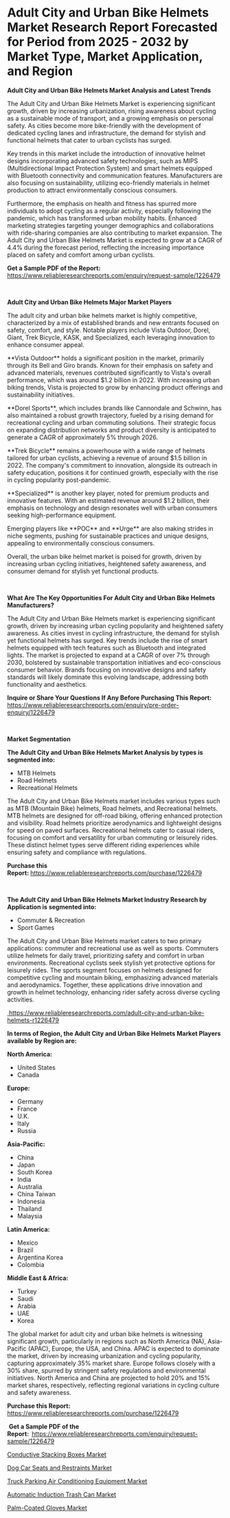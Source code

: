 <p><h1>Adult City and Urban Bike Helmets Market Research Report Forecasted for Period from 2025 -  2032 by Market Type, Market Application, and Region</h1></p><p><strong>Adult City and Urban Bike Helmets Market Analysis and Latest Trends</strong></p>
<p><p>The Adult City and Urban Bike Helmets Market is experiencing significant growth, driven by increasing urbanization, rising awareness about cycling as a sustainable mode of transport, and a growing emphasis on personal safety. As cities become more bike-friendly with the development of dedicated cycling lanes and infrastructure, the demand for stylish and functional helmets that cater to urban cyclists has surged. </p><p>Key trends in this market include the introduction of innovative helmet designs incorporating advanced safety technologies, such as MIPS (Multidirectional Impact Protection System) and smart helmets equipped with Bluetooth connectivity and communication features. Manufacturers are also focusing on sustainability, utilizing eco-friendly materials in helmet production to attract environmentally conscious consumers.</p><p>Furthermore, the emphasis on health and fitness has spurred more individuals to adopt cycling as a regular activity, especially following the pandemic, which has transformed urban mobility habits. Enhanced marketing strategies targeting younger demographics and collaborations with ride-sharing companies are also contributing to market expansion. The Adult City and Urban Bike Helmets Market is expected to grow at a CAGR of 4.4% during the forecast period, reflecting the increasing importance placed on safety and comfort among urban cyclists.</p></p>
<p><strong>Get a Sample PDF of the Report:&nbsp;</strong> <a href="https://www.reliableresearchreports.com/enquiry/request-sample/1226479?utm_campaign=34&utm_medium=2&utm_source=Github&utm_content=ia&utm_term=05042025&utm_id=adult-city-and-urban-bike-helmets">https://www.reliableresearchreports.com/enquiry/request-sample/1226479</a></p>
<p>&nbsp;</p>
<p><strong>Adult City and Urban Bike Helmets Major Market Players</strong></p>
<p><p>The adult city and urban bike helmets market is highly competitive, characterized by a mix of established brands and new entrants focused on safety, comfort, and style. Notable players include Vista Outdoor, Dorel, Giant, Trek Bicycle, KASK, and Specialized, each leveraging innovation to enhance consumer appeal.</p><p>**Vista Outdoor** holds a significant position in the market, primarily through its Bell and Giro brands. Known for their emphasis on safety and advanced materials, revenues contributed significantly to Vista's overall performance, which was around $1.2 billion in 2022. With increasing urban biking trends, Vista is projected to grow by enhancing product offerings and sustainability initiatives.</p><p>**Dorel Sports**, which includes brands like Cannondale and Schwinn, has also maintained a robust growth trajectory, fueled by a rising demand for recreational cycling and urban commuting solutions. Their strategic focus on expanding distribution networks and product diversity is anticipated to generate a CAGR of approximately 5% through 2026.</p><p>**Trek Bicycle** remains a powerhouse with a wide range of helmets tailored for urban cyclists, achieving a revenue of around $1.5 billion in 2022. The company's commitment to innovation, alongside its outreach in safety education, positions it for continued growth, especially with the rise in cycling popularity post-pandemic.</p><p>**Specialized** is another key player, noted for premium products and innovative features. With an estimated revenue around $1.2 billion, their emphasis on technology and design resonates well with urban consumers seeking high-performance equipment.</p><p>Emerging players like **POC** and **Urge** are also making strides in niche segments, pushing for sustainable practices and unique designs, appealing to environmentally conscious consumers.</p><p>Overall, the urban bike helmet market is poised for growth, driven by increasing urban cycling initiatives, heightened safety awareness, and consumer demand for stylish yet functional products.</p></p>
<p>&nbsp;</p>
<p><strong>What Are The Key Opportunities For Adult City and Urban Bike Helmets Manufacturers?</strong></p>
<p><p>The Adult City and Urban Bike Helmets market is experiencing significant growth, driven by increasing urban cycling popularity and heightened safety awareness. As cities invest in cycling infrastructure, the demand for stylish yet functional helmets has surged. Key trends include the rise of smart helmets equipped with tech features such as Bluetooth and integrated lights. The market is projected to expand at a CAGR of over 7% through 2030, bolstered by sustainable transportation initiatives and eco-conscious consumer behavior. Brands focusing on innovative designs and safety standards will likely dominate this evolving landscape, addressing both functionality and aesthetics.</p></p>
<p><strong>Inquire or Share Your Questions If Any Before Purchasing This Report:</strong> <a href="https://www.reliableresearchreports.com/enquiry/pre-order-enquiry/1226479?utm_campaign=34&utm_medium=2&utm_source=Github&utm_content=ia&utm_term=05042025&utm_id=adult-city-and-urban-bike-helmets">https://www.reliableresearchreports.com/enquiry/pre-order-enquiry/1226479</a></p>
<p>&nbsp;</p>
<p><strong>Market Segmentation</strong></p>
<p><strong>The Adult City and Urban Bike Helmets Market Analysis by types is segmented into:</strong></p>
<p><ul><li>MTB Helmets</li><li>Road Helmets</li><li>Recreational Helmets</li></ul></p>
<p><p>The Adult City and Urban Bike Helmets market includes various types such as MTB (Mountain Bike) helmets, Road helmets, and Recreational helmets. MTB helmets are designed for off-road biking, offering enhanced protection and visibility. Road helmets prioritize aerodynamics and lightweight designs for speed on paved surfaces. Recreational helmets cater to casual riders, focusing on comfort and versatility for urban commuting or leisurely rides. These distinct helmet types serve different riding experiences while ensuring safety and compliance with regulations.</p></p>
<p><strong>Purchase this Report:&nbsp;</strong><a href="https://www.reliableresearchreports.com/purchase/1226479?utm_campaign=34&utm_medium=2&utm_source=Github&utm_content=ia&utm_term=05042025&utm_id=adult-city-and-urban-bike-helmets">https://www.reliableresearchreports.com/purchase/1226479</a></p>
<p>&nbsp;</p>
<p><strong>The Adult City and Urban Bike Helmets Market Industry Research by Application is segmented into:</strong></p>
<p><ul><li>Commuter & Recreation</li><li>Sport Games</li></ul></p>
<p><p>The Adult City and Urban Bike Helmets market caters to two primary applications: commuter and recreational use as well as sports. Commuters utilize helmets for daily travel, prioritizing safety and comfort in urban environments. Recreational cyclists seek stylish yet protective options for leisurely rides. The sports segment focuses on helmets designed for competitive cycling and mountain biking, emphasizing advanced materials and aerodynamics. Together, these applications drive innovation and growth in helmet technology, enhancing rider safety across diverse cycling activities.</p></p>
<p><a href="https://www.reliableresearchreports.com/adult-city-and-urban-bike-helmets-r1226479?utm_campaign=34&utm_medium=2&utm_source=Github&utm_content=ia&utm_term=05042025&utm_id=adult-city-and-urban-bike-helmets">&nbsp;https://www.reliableresearchreports.com/adult-city-and-urban-bike-helmets-r1226479</a></p>
<p><strong>In terms of Region, the Adult City and Urban Bike Helmets Market Players available by Region are:</strong></p>
<p>
    <p> <strong> North America: </strong>
        <ul>
            <li>United States</li>
            <li>Canada</li>
        </ul>
        </p> 
    <p> <strong> Europe: </strong>
        <ul>
            <li>Germany</li>
            <li>France</li>
            <li>U.K.</li>
            <li>Italy</li>
            <li>Russia</li>
        </ul>
        </p> 
    <p> <strong> Asia-Pacific: </strong>
        <ul>
            <li>China</li>
            <li>Japan</li>
            <li>South Korea</li>
            <li>India</li>
            <li>Australia</li>
            <li>China Taiwan</li>
            <li>Indonesia</li>
            <li>Thailand</li>
            <li>Malaysia</li>
        </ul>
        </p> 
    <p> <strong> Latin America: </strong>
        <ul>
            <li>Mexico</li>
            <li>Brazil</li>
            <li>Argentina Korea</li>
            <li>Colombia</li>
        </ul>
        </p> 
    <p> <strong> Middle East & Africa: </strong>
        <ul>
            <li>Turkey</li>
            <li>Saudi</li>
            <li>Arabia</li>
            <li>UAE</li>
            <li>Korea</li>
        </ul>
    </p>
    </p>
<p><p>The global market for adult city and urban bike helmets is witnessing significant growth, particularly in regions such as North America (NA), Asia-Pacific (APAC), Europe, the USA, and China. APAC is expected to dominate the market, driven by increasing urbanization and cycling popularity, capturing approximately 35% market share. Europe follows closely with a 30% share, spurred by stringent safety regulations and environmental initiatives. North America and China are projected to hold 20% and 15% market shares, respectively, reflecting regional variations in cycling culture and safety awareness.</p></p>
<p><strong>Purchase this Report: </strong><a href="https://www.reliableresearchreports.com/purchase/1226479?utm_campaign=34&utm_medium=2&utm_source=Github&utm_content=ia&utm_term=05042025&utm_id=adult-city-and-urban-bike-helmets">https://www.reliableresearchreports.com/purchase/1226479</a></p>
<p>&nbsp;<strong>Get a Sample PDF of the Report:&nbsp;&nbsp;</strong><a href="https://www.reliableresearchreports.com/enquiry/request-sample/1226479?utm_campaign=34&utm_medium=2&utm_source=Github&utm_content=ia&utm_term=05042025&utm_id=adult-city-and-urban-bike-helmets">https://www.reliableresearchreports.com/enquiry/request-sample/1226479</a></p>
<p><strong></strong></p>
<p><p><a href="https://github.com/aarajlyre/Market-Research-Report-List-1/blob/main/conductive-stacking-boxes-market.md?utm_campaign=34&utm_medium=2&utm_source=Github&utm_content=ia&utm_term=05042025&utm_id=adult-city-and-urban-bike-helmets">Conductive Stacking Boxes Market</a></p><p><a href="https://github.com/ritooesiaba/Market-Research-Report-List-1/blob/main/dog-car-seats-and-restraints-market.md?utm_campaign=34&utm_medium=2&utm_source=Github&utm_content=ia&utm_term=05042025&utm_id=adult-city-and-urban-bike-helmets">Dog Car Seats and Restraints Market</a></p><p><a href="https://github.com/sawrovpipolo/Market-Research-Report-List-1/blob/main/truck-parking-air-conditioning-equipment-market.md?utm_campaign=34&utm_medium=2&utm_source=Github&utm_content=ia&utm_term=05042025&utm_id=adult-city-and-urban-bike-helmets">Truck Parking Air Conditioning Equipment Market</a></p><p><a href="https://github.com/elvutedipela/Market-Research-Report-List-1/blob/main/automatic-induction-trash-can-market.md?utm_campaign=34&utm_medium=2&utm_source=Github&utm_content=ia&utm_term=05042025&utm_id=adult-city-and-urban-bike-helmets">Automatic Induction Trash Can Market</a></p><p><a href="https://github.com/raaschadonle/Market-Research-Report-List-1/blob/main/palm-coated-gloves-market.md?utm_campaign=34&utm_medium=2&utm_source=Github&utm_content=ia&utm_term=05042025&utm_id=adult-city-and-urban-bike-helmets">Palm-Coated Gloves Market</a></p></p>